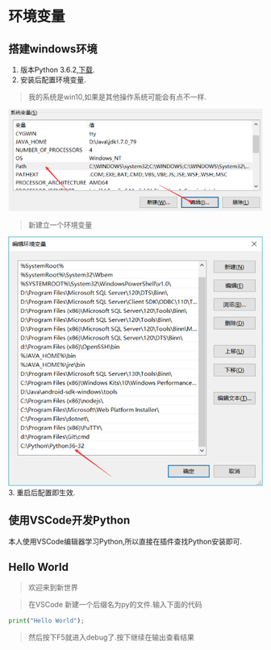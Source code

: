 # 环境变量
## 搭建windows环境
1. 版本Python 3.6.2,[下载](https://www.python.org/downloads/).
2. 安装后配置环境变量.
> 我的系统是win10,如果是其他操作系统可能会有点不一样.

![环境变量1](../img/hjbl1.png)
> 新建立一个环境变量

![环境变量2](../img/hjbl2.png)
3. 重启后配置即生效.
## 使用VSCode开发Python
本人使用VSCode编辑器学习Python,所以直接在插件查找Python安装即可.
## Hello World
> 欢迎来到新世界

> 在VSCode 新建一个后缀名为py的文件.输入下面的代码
```Python
print("Hello World");
```
> 然后按下F5就进入debug了.按下继续在输出查看结果